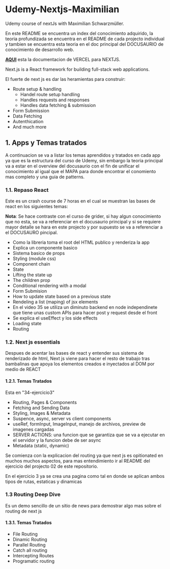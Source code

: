 # Udemy-Nextjs-Maximilian

Udemy course of nextJs with Maximilian Schwarzmüller.

En este README se encuentra un index del conocimiento adquirido, la teoria profundizada se encuentra en el README de cada projecto individual y tambien se encuentra esta teoria en el doc principal del DOCUSAURIO de conocimiento de desarrollo web.

[**AQUI**](https://nextjs.org/docs) esta la documentacion de VERCEL para NEXTJS.

Next.js is a React framework for building full-stack web applications.

El fuerte de next js es dar las heramientas para construir:

- Route setup & handling
  - Handel route setup handling
  - Handles requests and responses
  - Handles data fetching & submission
- Form Submission
- Data Fetching
- Autenthication
- And much more

## 1. Apps y Temas tratados

A continuacion se va a listar los temas aprendidos y tratados en cada app ya que es la estructura del curso de Udemy, sin embargo la teoria principal va a estar en el overview del docusaurio con el fin de unificar el conocimiento al igual que el MAPA para donde encontrar el conomiento mas completo y una guia de patterns.

### 1.1. Repaso React

Este es un crash course de 7 horas en el cual se muestran las bases de react en los siguientes temas:

**Nota**: Se hace contraste con el curso de grider, si hay algun conocimiento que no esta, se va a referenciar en el docusaurio principal y si se requiere mayor detalle se hara en este projecto y por supuesto se va a referenciar a el DOCUSAURO pincipal.

- Como la libreria toma el root del HTML publico y renderiza la app
- Explica un componente basico
- Sistema basico de props
- Styling (module css)
- Component chain
- State
- Lifting the state up
- The children prop
- Conditional rendering with a modal
- Form Submision
- How to update state based on a previous state
- Rendeling a list (maping) of jsx elements
- En el video 35 se utiliza un diminuto backend en node independinete que tiene unas custom APIs para hacer post y request desde el front
- Se explica el useEffect y los side effects
- Loading state
- Routing

### 1.2. Next js essentials

Despues de acentar las bases de react y entender sus sistema de renderizado de html, Next js viene para hacer el resto de trabajo tras bambalinas que apoya los elementos creados e inyectados al DOM por medio de REACT

#### 1.2.1. Temas Tratados

Esta en "34-ejercicio3"

- Routing, Pages & Components
- Fetching and Sending Data
- Styling, Images & Metadata
- Suspence, async, server vs client components
- useRef, formInput, ImageInput, manejo de archivos, preview de imagenes cargadas
- SERVER ACTIONS: una funcion que se garantiza que se va a ejecutar en el servidor y la funcion debe de ser async
- Metadata (static, dynamic)

Se comienza con la explicacion del routing ya que next js es opitionated en muchos muchos aspectos, para mas entendimiento ir al README del ejercicio del projecto 02 de este repositorio.

En el ejercicio 3 ya se crea una pagina como tal en donde se aplican ambos tipos de rutas, estaticas y dinamicas

### 1.3 Routing Deep Dive

Es un demo sencillo de un sitio de news para demostrar algo mas sobre el routing de next js

#### 1.3.1. Temas Tratados

- File Routing
- Dinamic Routing
- Parallel Routing
- Catch all routing
- Intercepting Routes
- Programatic routing